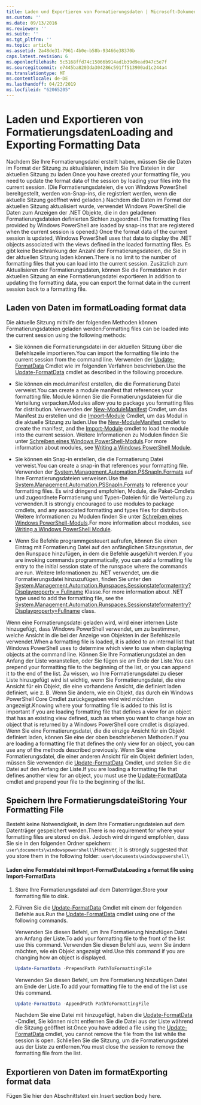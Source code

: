 ```yaml
---
title: Laden und Exportieren von Formatierungsdaten | Microsoft-Dokumentation
ms.custom: ''
ms.date: 09/13/2016
ms.reviewer: ''
ms.suite: ''
ms.tgt_pltfrm: ''
ms.topic: article
ms.assetid: 2a48de31-7961-4b0e-b58b-93466e38370b
caps.latest.revision: 6
ms.openlocfilehash: 5c5168ffd74c15066b914ad1b39d9ead947c5e7f
ms.sourcegitcommit: e7445ba8203da304286c591ff513900ad1c244a4
ms.translationtype: MT
ms.contentlocale: de-DE
ms.lasthandoff: 04/23/2019
ms.locfileid: "62065205"
---
```

# <a name="loading-and-exporting-formatting-data"></a><span data-ttu-id="23c64-102">Laden und Exportieren von Formatierungsdaten</span><span class="sxs-lookup"><span data-stu-id="23c64-102">Loading and Exporting Formatting Data</span></span>

<span data-ttu-id="23c64-103">Nachdem Sie Ihre Formatierungsdatei erstellt haben, müssen Sie die Daten im Format der Sitzung zu aktualisieren, indem Sie Ihre Dateien in der aktuellen Sitzung zu laden.</span><span class="sxs-lookup"><span data-stu-id="23c64-103">Once you have created your formatting file, you need to update the format data of the session by loading your files into the current session.</span></span> <span data-ttu-id="23c64-104">(Die Formatierungsdateien, die von Windows PowerShell bereitgestellt, werden von-Snap-ins, die registriert werden, wenn die aktuelle Sitzung geöffnet wird geladen.) Nachdem die Daten im Format der aktuellen Sitzung aktualisiert wurde, verwendet Windows PowerShell die Daten zum Anzeigen der .NET Objekte, die in den geladenen Formatierungsdateien definierten Sichten zugeordnet.</span><span class="sxs-lookup"><span data-stu-id="23c64-104">(The formatting files provided by Windows PowerShell are loaded by snap-ins that are registered when the current session is opened.) Once the format data of the current session is updated, Windows PowerShell uses that data to display the .NET objects associated with the views defined in the loaded formatting files.</span></span> <span data-ttu-id="23c64-105">Es gibt keine Beschränkung der Anzahl der Formatierungsdateien, die Sie in der aktuellen Sitzung laden können.</span><span class="sxs-lookup"><span data-stu-id="23c64-105">There is no limit to the number of formatting files that you can load into the current session.</span></span> <span data-ttu-id="23c64-106">Zusätzlich zum Aktualisieren der Formatierungsdaten, können Sie die Formatdaten in der aktuellen Sitzung an eine Formatierungsdatei exportieren.</span><span class="sxs-lookup"><span data-stu-id="23c64-106">In addition to updating the formatting data, you can export the format data in the current session back to a formatting file.</span></span>

## <a name="loading-format-data"></a><span data-ttu-id="23c64-107">Laden von Daten im format</span><span class="sxs-lookup"><span data-stu-id="23c64-107">Loading format data</span></span>

<span data-ttu-id="23c64-108">Die aktuelle Sitzung mithilfe der folgenden Methoden können Formatierungsdateien geladen werden:</span><span class="sxs-lookup"><span data-stu-id="23c64-108">Formatting files can be loaded into the current session using the following methods:</span></span>

- <span data-ttu-id="23c64-109">Sie können die Formatierungsdatei in der aktuellen Sitzung über die Befehlszeile importieren.</span><span class="sxs-lookup"><span data-stu-id="23c64-109">You can import the formatting file into the current session from the command line.</span></span> <span data-ttu-id="23c64-110">Verwenden der [Update-FormatData](/powershell/module/Microsoft.PowerShell.Utility/Update-FormatData) Cmdlet wie im folgenden Verfahren beschrieben.</span><span class="sxs-lookup"><span data-stu-id="23c64-110">Use the [Update-FormatData](/powershell/module/Microsoft.PowerShell.Utility/Update-FormatData) cmdlet as described in the following procedure.</span></span>

- <span data-ttu-id="23c64-111">Sie können ein modulmanifest erstellen, die die Formatierung Datei verweist.</span><span class="sxs-lookup"><span data-stu-id="23c64-111">You can create a module manifest that references your formatting file.</span></span> <span data-ttu-id="23c64-112">Module können Sie die Formatierungsdateien für die Verteilung verpacken.</span><span class="sxs-lookup"><span data-stu-id="23c64-112">Modules allow you to package you formatting files for distribution.</span></span> <span data-ttu-id="23c64-113">Verwenden der [New-ModuleManifest](/powershell/module/Microsoft.PowerShell.Core/New-ModuleManifest) Cmdlet, um das Manifest zu erstellen und die [Import-Module](/powershell/module/Microsoft.PowerShell.Core/Import-Module) Cmdlet, um das Modul in die aktuelle Sitzung zu laden.</span><span class="sxs-lookup"><span data-stu-id="23c64-113">Use the [New-ModuleManifest](/powershell/module/Microsoft.PowerShell.Core/New-ModuleManifest) cmdlet to create the manifest, and the [Import-Module](/powershell/module/Microsoft.PowerShell.Core/Import-Module) cmdlet to load the module into the current session.</span></span> <span data-ttu-id="23c64-114">Weitere Informationen zu Modulen finden Sie unter [Schreiben eines Windows PowerShell-Moduls](../module/writing-a-windows-powershell-module.md).</span><span class="sxs-lookup"><span data-stu-id="23c64-114">For more information about modules, see [Writing a Windows PowerShell Module](../module/writing-a-windows-powershell-module.md).</span></span>

- <span data-ttu-id="23c64-115">Sie können ein Snap-in erstellen, die die Formatierung Datei verweist.</span><span class="sxs-lookup"><span data-stu-id="23c64-115">You can create a snap-in that references your formatting file.</span></span> <span data-ttu-id="23c64-116">Verwenden der [System.Management.Automation.PSSnapIn.Formats](/dotnet/api/System.Management.Automation.PSSnapIn.Formats) auf Ihre Formatierungsdateien verweisen.</span><span class="sxs-lookup"><span data-stu-id="23c64-116">Use the [System.Management.Automation.PSSnapIn.Formats](/dotnet/api/System.Management.Automation.PSSnapIn.Formats) to reference your formatting files.</span></span> <span data-ttu-id="23c64-117">Es wird dringend empfohlen, Module, die Paket-Cmdlets und zugeordnete Formatierung und Typen-Dateien für die Verteilung zu verwenden.</span><span class="sxs-lookup"><span data-stu-id="23c64-117">It is strongly encouraged to use modules to package cmdlets, and any associated formatting and types files for distribution.</span></span> <span data-ttu-id="23c64-118">Weitere Informationen zu Modulen finden Sie unter [Schreiben eines Windows PowerShell-Moduls](../module/writing-a-windows-powershell-module.md).</span><span class="sxs-lookup"><span data-stu-id="23c64-118">For more information about modules, see [Writing a Windows PowerShell Module](../module/writing-a-windows-powershell-module.md).</span></span>

- <span data-ttu-id="23c64-119">Wenn Sie Befehle programmgesteuert aufrufen, können Sie einen Eintrag mit Formatierung Datei auf den anfänglichen Sitzungsstatus, der den Runspace hinzufügen, in dem die Befehle ausgeführt werden.</span><span class="sxs-lookup"><span data-stu-id="23c64-119">If you are invoking commands programmatically, you can add a formatting file entry to the initial session state of the runspace where the commands are run.</span></span> <span data-ttu-id="23c64-120">Weitere Informationen zu .NET verwendet, um die Formatierungsdatei hinzuzufügen, finden Sie unter den [System.Management.Automation.Runspaces.Sessionstateformatentry? Displayproperty = Fullname](/dotnet/api/System.Management.Automation.Runspaces.SessionStateFormatEntry) Klasse.</span><span class="sxs-lookup"><span data-stu-id="23c64-120">For more information about .NET type used to add the formatting file, see the [System.Management.Automation.Runspaces.Sessionstateformatentry?Displayproperty=Fullname](/dotnet/api/System.Management.Automation.Runspaces.SessionStateFormatEntry) class.</span></span>

<span data-ttu-id="23c64-121">Wenn eine Formatierungsdatei geladen wird, wird einer internen Liste hinzugefügt, dass Windows PowerShell verwendet, um zu bestimmen, welche Ansicht in die bei der Anzeige von Objekten in der Befehlszeile verwendet.</span><span class="sxs-lookup"><span data-stu-id="23c64-121">When a formatting file is loaded, it is added to an internal list that Windows PowerShell uses to determine which view to use when displaying objects at the command line.</span></span> <span data-ttu-id="23c64-122">Können Sie Ihre Formatierungsdatei an den Anfang der Liste voranstellen, oder Sie fügen sie am Ende der Liste.</span><span class="sxs-lookup"><span data-stu-id="23c64-122">You can prepend your formatting file to the beginning of the list, or you can append it to the end of the list.</span></span> <span data-ttu-id="23c64-123">Zu wissen, wo Ihre Formatierungsdatei zu dieser Liste hinzugefügt wird ist wichtig, wenn Sie Formatierungsdatei, die eine Ansicht für ein Objekt, die eine vorhandene Ansicht, die definiert laden definiert, wie z. B. Wenn Sie ändern, wie ein Objekt, das durch ein Windows PowerShell Core Cmdlet zurückgegeben wird wird möchten  angezeigt.</span><span class="sxs-lookup"><span data-stu-id="23c64-123">Knowing where your formatting file is added to this list is important if you are loading formatting file that defines a view for an object that has an existing view defined, such as when you want to change how an object that is returned by a Windows PowerShell core cmdlet is displayed.</span></span> <span data-ttu-id="23c64-124">Wenn Sie eine Formatierungsdatei, die die einzige Ansicht für ein Objekt definiert laden, können Sie eine der oben beschriebenen Methoden.</span><span class="sxs-lookup"><span data-stu-id="23c64-124">If you are loading a formatting file that defines the only view for an object, you can use any of the methods described previously.</span></span>  <span data-ttu-id="23c64-125">Wenn Sie eine Formatierungsdatei, die einer anderen Ansicht für ein Objekt definiert laden, müssen Sie verwenden die [Update-FormatData](/powershell/module/Microsoft.PowerShell.Utility/Update-FormatData) Cmdlet, und stellen Sie die Datei auf den Anfang der Liste.</span><span class="sxs-lookup"><span data-stu-id="23c64-125">If you are loading a formatting file that defines another view for an object, you must use the [Update-FormatData](/powershell/module/Microsoft.PowerShell.Utility/Update-FormatData) cmdlet and prepend your file to the beginning of the list.</span></span>

## <a name="storing-your-formatting-file"></a><span data-ttu-id="23c64-126">Speichern Ihre Formatierungsdatei</span><span class="sxs-lookup"><span data-stu-id="23c64-126">Storing Your Formatting File</span></span>

<span data-ttu-id="23c64-127">Besteht keine Notwendigkeit, in dem Ihre Formatierungsdateien auf dem Datenträger gespeichert werden.</span><span class="sxs-lookup"><span data-stu-id="23c64-127">There is no requirement for where your formatting files are stored on disk.</span></span> <span data-ttu-id="23c64-128">Jedoch wird dringend empfohlen, dass Sie sie in den folgenden Ordner speichern: `user\documents\windowspowershell\`</span><span class="sxs-lookup"><span data-stu-id="23c64-128">However, it is strongly suggested that you store them in the following folder: `user\documents\windowspowershell\`</span></span>

#### <a name="loading-a-format-file-using-import-formatdata"></a><span data-ttu-id="23c64-129">Laden eine Formatdatei mit Import-FormatData</span><span class="sxs-lookup"><span data-stu-id="23c64-129">Loading a format file using Import-FormatData</span></span>

1. <span data-ttu-id="23c64-130">Store Ihre Formatierungsdatei auf dem Datenträger.</span><span class="sxs-lookup"><span data-stu-id="23c64-130">Store your formatting file to disk.</span></span>

2. <span data-ttu-id="23c64-131">Führen Sie die [Update-FormatData](/powershell/module/Microsoft.PowerShell.Utility/Update-FormatData) Cmdlet mit einem der folgenden Befehle aus.</span><span class="sxs-lookup"><span data-stu-id="23c64-131">Run the [Update-FormatData](/powershell/module/Microsoft.PowerShell.Utility/Update-FormatData) cmdlet using one of the following commands.</span></span>

   <span data-ttu-id="23c64-132">Verwenden Sie diesen Befehl, um Ihre Formatierung hinzufügen Datei am Anfang der Liste.</span><span class="sxs-lookup"><span data-stu-id="23c64-132">To add your formatting file to the front of the list use this command.</span></span> <span data-ttu-id="23c64-133">Verwenden Sie diesen Befehl aus, wenn Sie ändern möchten, wie ein Objekt angezeigt wird.</span><span class="sxs-lookup"><span data-stu-id="23c64-133">Use this command if you are changing how an object is displayed.</span></span>

   ```powershell
   Update-FormatData -PrependPath PathToFormattingFile
   ```

   <span data-ttu-id="23c64-134">Verwenden Sie diesen Befehl, um Ihre Formatierung hinzufügen Datei am Ende der Liste.</span><span class="sxs-lookup"><span data-stu-id="23c64-134">To add your formatting file to the end of the list use this command.</span></span>

   ```powershell
   Update-FormatData -AppendPath PathToFormattingFile
   ```

   <span data-ttu-id="23c64-135">Nachdem Sie eine Datei mit hinzugefügt, haben die [Update-FormatData](/powershell/module/Microsoft.PowerShell.Utility/Update-FormatData) -Cmdlet, Sie können nicht entfernen Sie die Datei aus der Liste während die Sitzung geöffnet ist.</span><span class="sxs-lookup"><span data-stu-id="23c64-135">Once you have added a file using the [Update-FormatData](/powershell/module/Microsoft.PowerShell.Utility/Update-FormatData) cmdlet, you cannot remove the file from the list while the session is open.</span></span> <span data-ttu-id="23c64-136">Schließen Sie die Sitzung, um die Formatierungsdatei aus der Liste zu entfernen.</span><span class="sxs-lookup"><span data-stu-id="23c64-136">You must close the session to remove the formatting file from the list.</span></span>

## <a name="exporting-format-data"></a><span data-ttu-id="23c64-137">Exportieren von Daten im format</span><span class="sxs-lookup"><span data-stu-id="23c64-137">Exporting format data</span></span>

<span data-ttu-id="23c64-138">Fügen Sie hier den Abschnittstext ein.</span><span class="sxs-lookup"><span data-stu-id="23c64-138">Insert section body here.</span></span>
